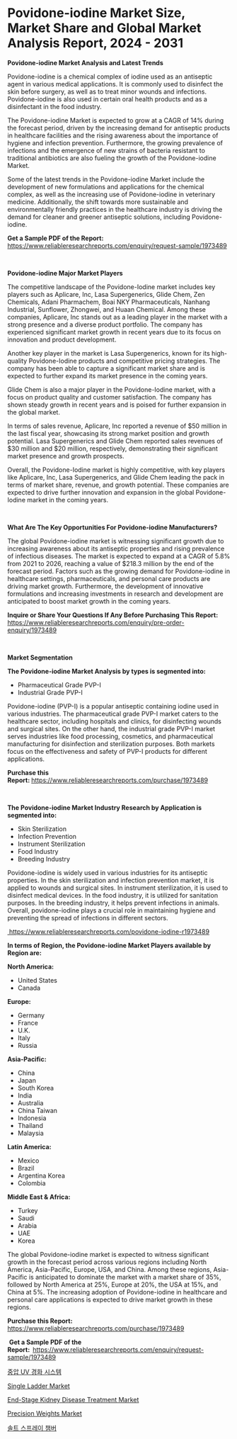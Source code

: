<p><h1>Povidone-iodine Market Size, Market Share and Global Market Analysis Report, 2024 - 2031</h1></p><p><strong>Povidone-iodine Market Analysis and Latest Trends</strong></p>
<p><p>Povidone-iodine is a chemical complex of iodine used as an antiseptic agent in various medical applications. It is commonly used to disinfect the skin before surgery, as well as to treat minor wounds and infections. Povidone-iodine is also used in certain oral health products and as a disinfectant in the food industry.</p><p>The Povidone-iodine Market is expected to grow at a CAGR of 14% during the forecast period, driven by the increasing demand for antiseptic products in healthcare facilities and the rising awareness about the importance of hygiene and infection prevention. Furthermore, the growing prevalence of infections and the emergence of new strains of bacteria resistant to traditional antibiotics are also fueling the growth of the Povidone-iodine Market.</p><p>Some of the latest trends in the Povidone-iodine Market include the development of new formulations and applications for the chemical complex, as well as the increasing use of Povidone-iodine in veterinary medicine. Additionally, the shift towards more sustainable and environmentally friendly practices in the healthcare industry is driving the demand for cleaner and greener antiseptic solutions, including Povidone-iodine.</p></p>
<p><strong>Get a Sample PDF of the Report:&nbsp;</strong> <a href="https://www.reliableresearchreports.com/enquiry/request-sample/1973489">https://www.reliableresearchreports.com/enquiry/request-sample/1973489</a></p>
<p>&nbsp;</p>
<p><strong>Povidone-iodine Major Market Players</strong></p>
<p><p>The competitive landscape of the Povidone-Iodine market includes key players such as Aplicare, Inc, Lasa Supergenerics, Glide Chem, Zen Chemicals, Adani Pharmachem, Boai NKY Pharmaceuticals, Nanhang Industrial, Sunflower, Zhongwei, and Huaan Chemical. Among these companies, Aplicare, Inc stands out as a leading player in the market with a strong presence and a diverse product portfolio. The company has experienced significant market growth in recent years due to its focus on innovation and product development.</p><p>Another key player in the market is Lasa Supergenerics, known for its high-quality Povidone-Iodine products and competitive pricing strategies. The company has been able to capture a significant market share and is expected to further expand its market presence in the coming years.</p><p>Glide Chem is also a major player in the Povidone-Iodine market, with a focus on product quality and customer satisfaction. The company has shown steady growth in recent years and is poised for further expansion in the global market.</p><p>In terms of sales revenue, Aplicare, Inc reported a revenue of $50 million in the last fiscal year, showcasing its strong market position and growth potential. Lasa Supergenerics and Glide Chem reported sales revenues of $30 million and $20 million, respectively, demonstrating their significant market presence and growth prospects.</p><p>Overall, the Povidone-Iodine market is highly competitive, with key players like Aplicare, Inc, Lasa Supergenerics, and Glide Chem leading the pack in terms of market share, revenue, and growth potential. These companies are expected to drive further innovation and expansion in the global Povidone-Iodine market in the coming years.</p></p>
<p>&nbsp;</p>
<p><strong>What Are The Key Opportunities For Povidone-iodine Manufacturers?</strong></p>
<p><p>The global Povidone-iodine market is witnessing significant growth due to increasing awareness about its antiseptic properties and rising prevalence of infectious diseases. The market is expected to expand at a CAGR of 5.8% from 2021 to 2026, reaching a value of $218.3 million by the end of the forecast period. Factors such as the growing demand for Povidone-iodine in healthcare settings, pharmaceuticals, and personal care products are driving market growth. Furthermore, the development of innovative formulations and increasing investments in research and development are anticipated to boost market growth in the coming years.</p></p>
<p><strong>Inquire or Share Your Questions If Any Before Purchasing This Report:</strong> <a href="https://www.reliableresearchreports.com/enquiry/pre-order-enquiry/1973489">https://www.reliableresearchreports.com/enquiry/pre-order-enquiry/1973489</a></p>
<p>&nbsp;</p>
<p><strong>Market Segmentation</strong></p>
<p><strong>The Povidone-iodine Market Analysis by types is segmented into:</strong></p>
<p><ul><li>Pharmaceutical Grade PVP-I</li><li>Industrial Grade PVP-I</li></ul></p>
<p><p>Povidone-iodine (PVP-I) is a popular antiseptic containing iodine used in various industries. The pharmaceutical grade PVP-I market caters to the healthcare sector, including hospitals and clinics, for disinfecting wounds and surgical sites. On the other hand, the industrial grade PVP-I market serves industries like food processing, cosmetics, and pharmaceutical manufacturing for disinfection and sterilization purposes. Both markets focus on the effectiveness and safety of PVP-I products for different applications.</p></p>
<p><strong>Purchase this Report:&nbsp;</strong><a href="https://www.reliableresearchreports.com/purchase/1973489">https://www.reliableresearchreports.com/purchase/1973489</a></p>
<p>&nbsp;</p>
<p><strong>The Povidone-iodine Market Industry Research by Application is segmented into:</strong></p>
<p><ul><li>Skin Sterilization</li><li>Infection Prevention</li><li>Instrument Sterilization</li><li>Food Industry</li><li>Breeding Industry</li></ul></p>
<p><p>Povidone-iodine is widely used in various industries for its antiseptic properties. In the skin sterilization and infection prevention market, it is applied to wounds and surgical sites. In instrument sterilization, it is used to disinfect medical devices. In the food industry, it is utilized for sanitation purposes. In the breeding industry, it helps prevent infections in animals. Overall, povidone-iodine plays a crucial role in maintaining hygiene and preventing the spread of infections in different sectors.</p></p>
<p><a href="https://www.reliableresearchreports.com/povidone-iodine-r1973489">&nbsp;https://www.reliableresearchreports.com/povidone-iodine-r1973489</a></p>
<p><strong>In terms of Region, the Povidone-iodine Market Players available by Region are:</strong></p>
<p>
    <p> <strong> North America: </strong>
        <ul>
            <li>United States</li>
            <li>Canada</li>
        </ul>
        </p> 
    <p> <strong> Europe: </strong>
        <ul>
            <li>Germany</li>
            <li>France</li>
            <li>U.K.</li>
            <li>Italy</li>
            <li>Russia</li>
        </ul>
        </p> 
    <p> <strong> Asia-Pacific: </strong>
        <ul>
            <li>China</li>
            <li>Japan</li>
            <li>South Korea</li>
            <li>India</li>
            <li>Australia</li>
            <li>China Taiwan</li>
            <li>Indonesia</li>
            <li>Thailand</li>
            <li>Malaysia</li>
        </ul>
        </p> 
    <p> <strong> Latin America: </strong>
        <ul>
            <li>Mexico</li>
            <li>Brazil</li>
            <li>Argentina Korea</li>
            <li>Colombia</li>
        </ul>
        </p> 
    <p> <strong> Middle East & Africa: </strong>
        <ul>
            <li>Turkey</li>
            <li>Saudi</li>
            <li>Arabia</li>
            <li>UAE</li>
            <li>Korea</li>
        </ul>
    </p>
    </p>
<p><p>The global Povidone-iodine market is expected to witness significant growth in the forecast period across various regions including North America, Asia-Pacific, Europe, USA, and China. Among these regions, Asia-Pacific is anticipated to dominate the market with a market share of 35%, followed by North America at 25%, Europe at 20%, the USA at 15%, and China at 5%. The increasing adoption of Povidone-iodine in healthcare and personal care applications is expected to drive market growth in these regions.</p></p>
<p><strong>Purchase this Report: </strong><a href="https://www.reliableresearchreports.com/purchase/1973489">https://www.reliableresearchreports.com/purchase/1973489</a></p>
<p>&nbsp;<strong>Get a Sample PDF of the Report:&nbsp;&nbsp;</strong><a href="https://www.reliableresearchreports.com/enquiry/request-sample/1973489">https://www.reliableresearchreports.com/enquiry/request-sample/1973489</a></p>
<p><strong></strong></p>
<p><p><a href="https://github.com/WilburKihn5676/Market-Research-Report-List-3/blob/main/567842685207.md">중압 UV 경화 시스템</a></p><p><a href="https://medium.com/@emilyarnold76/single-ladder-market-overview-global-market-trends-and-future-prospects-from-2024-to-2031-60159c7cc0d6">Single Ladder Market</a></p><p><a href="https://github.com/FrankHernanXXfnf/Market-Research-Report-List-1/blob/main/end-stage-kidney-disease-treatment-market.md">End-Stage Kidney Disease Treatment Market</a></p><p><a href="https://medium.com/@dorisstephens14/analyzing-precision-weights-market-dynamics-and-growth-drivers-and-forecasted-for-period-from-2024-28f3b46f98e5">Precision Weights Market</a></p><p><a href="https://medium.com/@darianswift1922_33282/%EC%97%BC%ED%99%94%EB%AC%BC-%EC%8A%A4%ED%94%84%EB%A0%88%EC%9D%B4-%EC%B1%94%EB%B2%84-%EC%8B%9C%EC%9E%A5-%EC%A1%B0%EC%82%AC-%EB%B0%8F-%EC%82%B0%EC%97%85-%EC%A7%84%ED%99%94-%EB%B0%8F-2031%EB%85%84%EA%B9%8C%EC%A7%80%EC%9D%98-%EC%98%88%EC%B8%A1-2efdae51b4f1">솔트 스프레이 챔버</a></p></p>